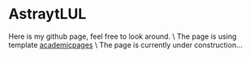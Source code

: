 # AstraytLUL
Here is my github page, feel free to look around. \\
The page is using template [academicpages](https://github.com/academicpages/academicpages.github.io)  \\
The page is currently under construction...
